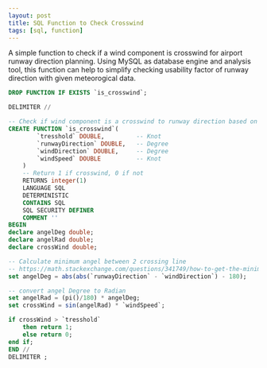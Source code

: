 ```yaml
---
layout: post
title: SQL Function to Check Crosswind
tags: [sql, function]
---
```

A simple function to check if a wind component is crosswind for airport runway direction planning. Using MySQL as database engine and analysis tool, this function can help to simplify checking usability factor of runway direction with given meteorogical data.

```sql
DROP FUNCTION IF EXISTS `is_crosswind`;

DELIMITER //

-- Check if wind component is a crosswind to runway direction based on tresshold value
CREATE FUNCTION `is_crosswind`(
        `tresshold` DOUBLE,         -- Knot
        `runwayDirection` DOUBLE,   -- Degree
        `windDirection` DOUBLE,     -- Degree
        `windSpeed` DOUBLE          -- Knot
    )
    -- Return 1 if crosswind, 0 if not
    RETURNS integer(1)
    LANGUAGE SQL
    DETERMINISTIC
    CONTAINS SQL
    SQL SECURITY DEFINER
    COMMENT ''
BEGIN
declare angelDeg double;
declare angelRad double;
declare crossWind double;

-- Calculate minimum angel between 2 crossing line
-- https://math.stackexchange.com/questions/341749/how-to-get-the-minimum-angle-between-two-crossing-lines
set angelDeg = abs(abs(`runwayDirection` - `windDirection`) - 180);

-- convert angel Degree to Radian
set angelRad = (pi()/180) * angelDeg;
set crossWind = sin(angelRad) * `windSpeed`;

if crossWind > `tresshold`
    then return 1;
    else return 0;
end if;
END //
DELIMITER ;
```
